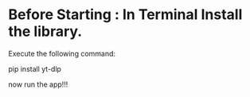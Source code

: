 # Before Starting : In Terminal Install the library.

Execute the following command: <br>

pip install yt-dlp

now run the app!!!